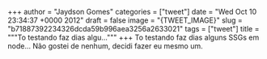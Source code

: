
+++
author = "Jaydson Gomes"
categories = ["tweet"]
date = "Wed Oct 10 23:34:37 +0000 2012"
draft = false
image = "{TWEET_IMAGE}"
slug = "b71887392234326dcda59b996aea3256a2633021"
tags = ["tweet"]
title = """To testando faz dias algu..."""
+++
To testando faz dias alguns SSGs em node... Não gostei de nenhum, decidi fazer eu mesmo um.
